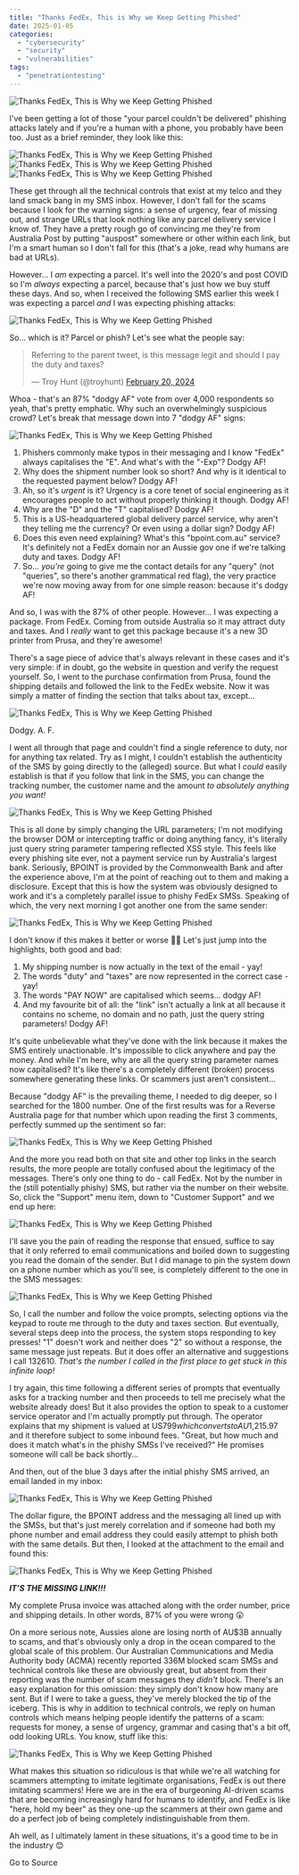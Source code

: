 ```yaml
---
title: "Thanks FedEx, This is Why we Keep Getting Phished"
date: 2025-01-05
categories: 
  - "cybersecurity"
  - "security"
  - "vulnerabilities"
tags: 
  - "penetrationtesting"
---
```


![Thanks FedEx, This is Why we Keep Getting Phished](https://www.troyhunt.com/content/images/2024/02/Screenshot-2024-02-22-at-12.26.43-unnumbered-1.png)

I've been getting a lot of those "your parcel couldn't be delivered" phishing attacks lately and if you're a human with a phone, you probably have been too. Just as a brief reminder, they look like this:

![Thanks FedEx, This is Why we Keep Getting Phished](https://www.troyhunt.com/content/images/2024/02/IMG_4658-1.jpg)![Thanks FedEx, This is Why we Keep Getting Phished](https://www.troyhunt.com/content/images/2024/02/IMG_4659.jpg)![Thanks FedEx, This is Why we Keep Getting Phished](https://www.troyhunt.com/content/images/2024/02/IMG_4660.jpg)

These get through all the technical controls that exist at my telco and they land smack bang in my SMS inbox. However, I don't fall for the scams because I look for the warning signs: a sense of urgency, fear of missing out, and strange URLs that look nothing like any parcel delivery service I know of. They have a pretty rough go of convincing me they're from Australia Post by putting "auspost" somewhere or other within each link, but I'm a smart human so I don't fall for this (that's a joke, read why humans are bad at URLs).

However... I _am_ expecting a parcel. It's well into the 2020's and post COVID so I'm _always_ expecting a parcel, because that's just how we buy stuff these days. And so, when I received the following SMS earlier this week I was expecting a parcel _and_ I was expecting phishing attacks:

![Thanks FedEx, This is Why we Keep Getting Phished](https://www.troyhunt.com/content/images/2024/02/Screenshot-2024-02-22-at-12.26.43-unnumbered-1.png)

So... which is it? Parcel or phish? Let's see what the people say:

<blockquote class="twitter-tweet" data-conversation="none"><p lang="en" dir="ltr">Referring to the parent tweet, is this message legit and should I pay the duty and taxes?</p>— Troy Hunt (@troyhunt) <a href="https://twitter.com/troyhunt/status/1759827511402537256?ref_src=twsrc%5Etfw&amp;ref=troyhunt.com">February 20, 2024</a></blockquote>
<script async src="https://platform.twitter.com/widgets.js" charset="utf-8"></script>

Whoa - that's an 87% "dodgy AF" vote from over 4,000 respondents so yeah, that's pretty emphatic. Why such an overwhelmingly suspicious crowd? Let's break that message down into 7 "dodgy AF" signs:

![Thanks FedEx, This is Why we Keep Getting Phished](https://www.troyhunt.com/content/images/2024/02/Screenshot-2024-02-22-at-12.26.43-2.jpeg)

1. Phishers commonly make typos in their messaging and I know "FedEx" always capitalises the "E". And what's with the "-Exp"? Dodgy AF!
2. Why does the shipment number look so short? And why is it identical to the requested payment below? Dodgy AF!
3. Ah, so it's _urgent_ is it? Urgency is a core tenet of social engineering as it encourages people to act without properly thinking it though. Dodgy AF!
4. Why are the "D" and the "T" capitalised? Dodgy AF!
5. This is a US-headquartered global delivery parcel service, why aren't they telling me the currency? Or even using a dollar sign? Dodgy AF!
6. Does this even need explaining? What's this "bpoint.com.au" service? It's definitely not a FedEx domain nor an Aussie gov one if we're talking duty and taxes. Dodgy AF!
7. So... _you're_ going to give me the contact details for any "query" (not "queries", so there's another grammatical red flag), the very practice we're now moving away from for one simple reason: because it's dodgy AF!

And so, I was with the 87% of other people. However... I was expecting a package. From FedEx. Coming from outside Australia so it may attract duty and taxes. And I _really_ want to get this package because it's a new 3D printer from Prusa, and they're awesome!

There's a sage piece of advice that's always relevant in these cases and it's very simple: if in doubt, go the website in question and verify the request yourself. So, I went to the purchase confirmation from Prusa, found the shipping details and followed the link to the FedEx website. Now it was simply a matter of finding the section that talks about tax, except...

![Thanks FedEx, This is Why we Keep Getting Phished](https://www.troyhunt.com/content/images/2024/02/IMG_2736.jpg)

Dodgy. A. F.

I went all through that page and couldn't find a single reference to duty, nor for anything tax related. Try as I might, I couldn't establish the authenticity of the SMS by going directly to the (alleged) source. But what I _could_ easily establish is that if you follow that link in the SMS, you can change the tracking number, the customer name and the amount _to absolutely anything you want!_

![Thanks FedEx, This is Why we Keep Getting Phished](https://www.troyhunt.com/content/images/2024/02/image-18.png)

This is all done by simply changing the URL parameters; I'm not modifying the browser DOM or intercepting traffic or doing anything fancy, it's literally just query string parameter tampering reflected XSS style. This feels like every phishing site ever, not a payment service run by Australia's largest bank. Seriously, BPOINT is provided by the Commonwealth Bank and after the experience above, I'm at the point of reaching out to them and making a disclosure. Except that this is how the system was obviously designed to work and it's a completely parallel issue to phishy FedEx SMSs. Speaking of which, the very next morning I got another one from the same sender:

![Thanks FedEx, This is Why we Keep Getting Phished](https://www.troyhunt.com/content/images/2024/02/image-19.png)

I don't know if this makes it better or worse 🤦‍♂️ Let's just jump into the highlights, both good and bad:

1. My shipping number is now actually in the text of the email - yay!
2. The words "duty" and "taxes" are now represented in the correct case - yay!
3. The words "PAY NOW" are capitalised which seems... dodgy AF!
4. And my favourite bit of all: the "link" isn't actually a link at all because it contains no scheme, no domain and no path, just the query string parameters! Dodgy AF!

It's quite unbelievable what they've done with the link because it makes the SMS entirely unactionable. It's impossible to click anywhere and pay the money. And while I'm here, why are all the query string parameter names now capitalised? It's like there's a completely different (broken) process somewhere generating these links. Or scammers just aren't consistent...

Because "dodgy AF" is the prevailing theme, I needed to dig deeper, so I searched for the 1800 number. One of the first results was for a Reverse Australia page for that number which upon reading the first 3 comments, perfectly summed up the sentiment so far:

![Thanks FedEx, This is Why we Keep Getting Phished](https://www.troyhunt.com/content/images/2024/02/image-20.png)

And the more you read both on that site and other top links in the search results, the more people are totally confused about the legitimacy of the messages. There's only one thing to do - call FedEx. Not by the number in the (still potentially phishy) SMS, but rather via the number on their website. So, click the "Support" menu item, down to "Customer Support" and we end up here:

![Thanks FedEx, This is Why we Keep Getting Phished](https://www.troyhunt.com/content/images/2024/02/image-21.png)

I'll save you the pain of reading the response that ensued, suffice to say that it only referred to email communications and boiled down to suggesting you read the domain of the sender. But I did manage to pin the system down on a phone number which as you'll see, is completely different to the one in the SMS messages:

![Thanks FedEx, This is Why we Keep Getting Phished](https://www.troyhunt.com/content/images/2024/02/image-22.png)

So, I call the number and follow the voice prompts, selecting options via the keypad to route me through to the duty and taxes section. But eventually, several steps deep into the process, the system stops responding to key presses! "1" doesn't work and neither does "2" so without a response, the same message just repeats. But it does offer an alternative and suggestions I call 132610. _That's the number I called in the first place to get stuck in this infinite loop!_

I try again, this time following a different series of prompts that eventually asks for a tracking number and then proceeds to tell me precisely what the website already does! But it also provides the option to speak to a customer service operator and I'm actually promptly put through. The operator explains that my shipment is valued at US$799 which converts to AU$1,215.97 and it therefore subject to some inbound fees. "Great, but how much and does it match what's in the phishy SMSs I've received?" He promises someone will call be back shortly...

And then, out of the blue 3 days after the initial phishy SMS arrived, an email landed in my inbox:

![Thanks FedEx, This is Why we Keep Getting Phished](https://www.troyhunt.com/content/images/2024/02/image-23.png)

The dollar figure, the BPOINT address and the messaging all lined up with the SMSs, but that's just merely correlation and if someone had both my phone number and email address they could easily attempt to phish both with the same details. But then, I looked at the attachment to the email and found this:

![Thanks FedEx, This is Why we Keep Getting Phished](https://www.troyhunt.com/content/images/2024/02/IMG_2739.jpg)

**_IT'S THE MISSING LINK!!!_**

My complete Prusa invoice was attached along with the order number, price and shipping details. In other words, 87% of you were wrong 😲

On a more serious note, Aussies alone are losing north of AU$3B annually to scams, and that's obviously only a drop in the ocean compared to the global scale of this problem. Our Australian Communications and Media Authority body (ACMA) recently reported 336M blocked scam SMSs and technical controls like these are obviously great, but absent from their reporting was the number of scam messages they _didn't_ block. There's an easy explanation for this omission: they simply don't know how many are sent. But if I were to take a guess, they've merely blocked the tip of the iceberg. This is why in addition to technical controls, we reply on human controls which means helping people identify the patterns of a scam: requests for money, a sense of urgency, grammar and casing that's a bit off, odd looking URLs. You know, stuff like this:

![Thanks FedEx, This is Why we Keep Getting Phished](https://www.troyhunt.com/content/images/2024/02/Screenshot-2024-02-22-at-12.26.43-unnumbered-1.png)

What makes this situation so ridiculous is that while we're all watching for scammers attempting to imitate legitimate organisations, FedEx is out there imitating scammers! Here we are in the era of burgeoning AI-driven scams that are becoming increasingly hard for humans to identify, and FedEx is like "here, hold my beer" as they one-up the scammers at their own game and do a perfect job of being completely indistinguishable from them.

Ah well, as I ultimately lament in these situations, it's a good time to be in the industry 😊

Go to Source
